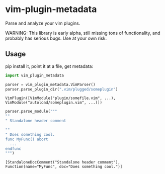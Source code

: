 # vim-plugin-metadata

Parse and analyze your vim plugins.

WARNING: This library is early alpha, still missing tons of functionality, and probably has serious
bugs. Use at your own risk.

## Usage

pip install it, point it at a file, get metadata:

```python
import vim_plugin_metadata

parser = vim_plugin_metadata.VimParser()
parser.parse_plugin_dir(".vim/plugged/someplugin")
```
```
VimPlugin([VimModule("plugin/somefile.vim", ...), VimModule("autoload/someplugin.vim", ...)])
```

```python
parser.parse_module("""
""
" Standalone header comment

""
" Does something cool.
func MyFunc() abort
  ...
endfunc
""")
```
```
[StandaloneDocComment("Standalone header comment"), Function(name="MyFunc", doc="Does something cool.")]
```
